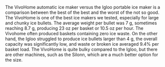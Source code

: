 The VivoHome automatic ice maker versus the Igloo portable ice maker is a comparison between the best of the best and the worst of the not so good. The VivoHome is one of the best ice makers we tested, especially for large and chunky ice bullets. The average weight per bullet was 7 g, sometimes reaching 8.7 g, producing 23 oz per basket or 10.5 oz per hour. The Vivohome often produced baskets containing zero ice waste. On the other hand, the Igloo struggled to produce ice bullets larger than 4 g, the overall capacity was significantly low, and waste or broken ice averaged 9.4% per basket load. The VivoHome is quite bulky compared to the Igloo, but there are other machines, such as the Silonn, which are a much better option for the size.